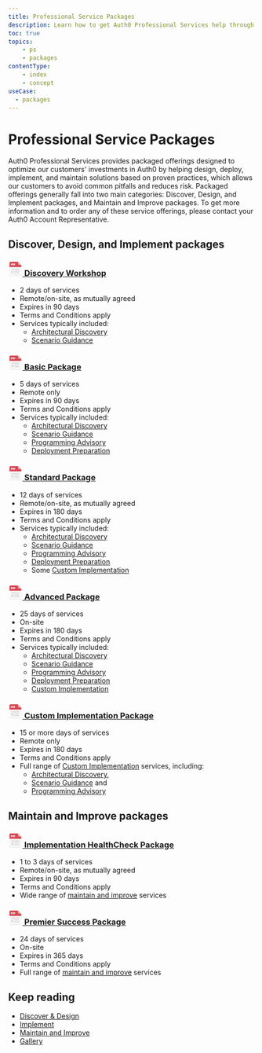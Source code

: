 ```yaml
---
title: Professional Service Packages
description: Learn how to get Auth0 Professional Services help through one of our many packaged offerings
toc: true
topics:
    - ps
    - packages
contentType: 
    - index
    - concept
useCase:
  - packages
---
```

# Professional Service Packages

Auth0 Professional Services provides packaged offerings designed to optimize our customers' investments in Auth0 by helping design, deploy, implement, and maintain solutions based on proven practices, which allows our customers to avoid common pitfalls and reduces risk. Packaged offerings generally fall into two main categories: Discover, Design, and Implement packages, and Maintain and Improve packages. To get more information and to order any of these service offerings, please contact your Auth0 Account Representative.

## Discover, Design, and Implement packages

<h3 class="anchor-heading">
	<span class="anchor"><i class="icon icon-budicon-345"></i></span>
	<a data-trackOutbound href="/media/articles/services/Auth0-Services-Discovery-Workshop.pdf">
		<img src="/media/articles/services/file_type_icons-04.png" alt="">&nbsp;Discovery Workshop</a>
</h3>

* 2 days of services
* Remote/on-site, as mutually agreed
* Expires in 90 days
* Terms and Conditions apply
* Services typically included:
  * [Architectural Discovery](/services/discover-and-design#architectural-discovery)
  * [Scenario Guidance](/services/discover-and-design#scenario-guidance)

<h3 class="anchor-heading">
	<span class="anchor"><i class="icon icon-budicon-345"></i></span>
	<a data-trackOutbound href="/media/articles/services/Auth0-Services-Basic.pdf">
		<img src="/media/articles/services/file_type_icons-04.png" alt="">&nbsp;Basic Package</a>
</h3>

* 5 days of services
* Remote only
* Expires in 90 days
* Terms and Conditions apply
* Services typically included:
  * [Architectural Discovery](/services/discover-and-design#architectural-discovery)
  * [Scenario Guidance](/services/discover-and-design#scenario-guidance)
  * [Programming Advisory](/services/implement#programming-advisory)
  * [Deployment Preparation](/services/implement#deployment-preparation)

<h3 class="anchor-heading">
	<span class="anchor"><i class="icon icon-budicon-345"></i></span>
	<a data-trackOutbound href="/media/articles/services/Auth0-Services-Standard.pdf">
		<img src="/media/articles/services/file_type_icons-04.png" alt="">&nbsp;Standard Package</a>
</h3>

* 12 days of services
* Remote/on-site, as mutually agreed
* Expires in 180 days
* Terms and Conditions apply
* Services typically included:
  * [Architectural Discovery](/services/discover-and-design#architectural-discovery)
  * [Scenario Guidance](/services/discover-and-design#scenario-guidance)
  * [Programming Advisory](/services/implement#programming-advisory)
  * [Deployment Preparation](/services/implement#deployment-preparation)
  * Some [Custom Implementation](/services/implement#custom-implementation)

<h3 class="anchor-heading">
	<span class="anchor"><i class="icon icon-budicon-345"></i></span>
	<a data-trackOutbound href="/media/articles/services/Auth0-Services-Advanced.pdf">
		<img src="/media/articles/services/file_type_icons-04.png" alt="">&nbsp;Advanced Package</a>
</h3>

* 25 days of services
* On-site
* Expires in 180 days
* Terms and Conditions apply
* Services typically included:
  * [Architectural Discovery](/services/discover-and-design#architectural-discovery)
  * [Scenario Guidance](/services/discover-and-design#scenario-guidance)
  * [Programming Advisory](/services/implement#programming-advisory)
  * [Deployment Preparation](/services/implement#deployment-preparation)
  * [Custom Implementation](/services/implement#custom-implementation)

<h3 class="anchor-heading">
	<span class="anchor"><i class="icon icon-budicon-345"></i></span>
	<a data-trackOutbound href="/media/articles/services/Auth0-Services-Custom-Implementation.pdf">
		<img src="/media/articles/services/file_type_icons-04.png" alt="">&nbsp;Custom Implementation Package</a>
</h3>

* 15 or more days of services
* Remote only
* Expires in 180 days
* Terms and Conditions apply
* Full range of [Custom Implementation](/services/implement#custom-implementation) services, including:
  * [Architectural Discovery](/services/discover-and-design#architectural-discovery), 
  * [Scenario Guidance](/services/discover-and-design#scenario-guidance) and 
  * [Programming Advisory](/services/implement#programming-advisory)
  
## Maintain and Improve packages

<h3 class="anchor-heading">
	<span class="anchor"><i class="icon icon-budicon-345"></i></span>
	<a data-trackOutbound href="/media/articles/services/Auth0-Services-HealthCheck.pdf">
		<img src="/media/articles/services/file_type_icons-04.png" alt="">&nbsp;Implementation HealthCheck Package</a>
</h3>

* 1 to 3 days of services
* Remote/on-site, as mutually agreed
* Expires in 90 days
* Terms and Conditions apply
* Wide range of [maintain and improve](/services/maintain-and-improve) services
 

<h3 class="anchor-heading">
	<span class="anchor"><i class="icon icon-budicon-345"></i></span>
	<a data-trackOutbound href="/media/articles/services/Auth0-Services-Premier-Success.pdf">
		<img src="/media/articles/services/file_type_icons-04.png" alt="">&nbsp;Premier Success Package</a>
</h3>

* 24 days of services
* On-site
* Expires in 365 days
* Terms and Conditions apply
* Full range of [maintain and improve](/services/maintain-and-improve) services


## Keep reading

* [Discover & Design](/services/discover-and-design)
* [Implement](/services/implement)
* [Maintain and Improve](/services/maintain-and-improve)
* [Gallery](/services/gallery)
